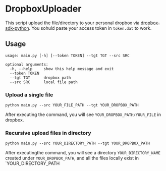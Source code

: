 # DropboxUploader

This script upload the file/directory to your personal dropbox via [dropbox-sdk-python](https://github.com/dropbox/dropbox-sdk-python).
You sohuld paste your access token in `token.dat` to work.

## Usage

```
usage: main.py [-h] [--token TOKEN] --tgt TGT --src SRC

optional arguments:
  -h, --help     show this help message and exit
  --token TOKEN
  --tgt TGT      dropbox path
  --src SRC      local file path
```

### Upload a single file

`python main.py --src YOUR_FILE_PATH --tgt YOUR_DROPBOX_PATH`

After executing the command, you will see `YOUR_DROPBOX_PATH/YOUR_FILE` in dropbox.

### Recursive upload files in directory

`python main.py --src YOUR_DIRECTORY_PATH --tgt YOUR_DROPBOX_PATH`

After executingthe command, you will see a directory `YOUR_DIRECTORY_NAME` created under `YOUR_DROPBOX_PATH`, and all the files locally exist in `YOUR_DIRECTORY_PATH
